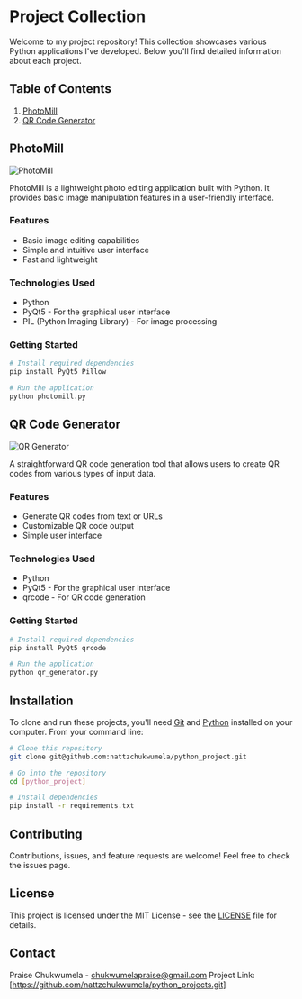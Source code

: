 # Project Collection

Welcome to my project repository! This collection showcases various Python applications I've developed. Below you'll find detailed information about each project.

## Table of Contents
1. [PhotoMill](#photomill)
2. [QR Code Generator](#qr-code-generator)

## PhotoMill
![PhotoMill](https://img.shields.io/badge/Python-Photo%20Editor-blue)

PhotoMill is a lightweight photo editing application built with Python. It provides basic image manipulation features in a user-friendly interface.

### Features
- Basic image editing capabilities
- Simple and intuitive user interface
- Fast and lightweight

### Technologies Used
- Python
- PyQt5 - For the graphical user interface
- PIL (Python Imaging Library) - For image processing

### Getting Started
```bash
# Install required dependencies
pip install PyQt5 Pillow

# Run the application
python photomill.py
```

## QR Code Generator
![QR Generator](https://img.shields.io/badge/Python-QR%20Generator-green)

A straightforward QR code generation tool that allows users to create QR codes from various types of input data.

### Features
- Generate QR codes from text or URLs
- Customizable QR code output
- Simple user interface

### Technologies Used
- Python
- PyQt5 - For the graphical user interface
- qrcode - For QR code generation

### Getting Started
```bash
# Install required dependencies
pip install PyQt5 qrcode

# Run the application
python qr_generator.py
```

## Installation
To clone and run these projects, you'll need [Git](https://git-scm.com) and [Python](https://python.org) installed on your computer. From your command line:

```bash
# Clone this repository
git clone git@github.com:nattzchukwumela/python_project.git

# Go into the repository
cd [python_project]

# Install dependencies
pip install -r requirements.txt
```

## Contributing
Contributions, issues, and feature requests are welcome! Feel free to check the issues page.

## License
This project is licensed under the MIT License - see the [LICENSE](LICENSE) file for details.

## Contact
Praise Chukwumela - [chukwumelapraise@gmail.com](mailto:chukwumelapraise@gmail.com)
Project Link: [https://github.com/nattzchukwumela/python_projects.git]